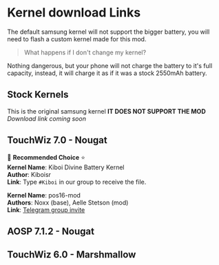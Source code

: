 # Kernel download Links
The default samsung kernel will not support the bigger battery, you will need to flash a custom kernel made for this mod. <br/>
> What happens if I don't change my kernel?

Nothing dangerous, but your phone will not charge the battery to it's full capacity, instead, it will charge it as if it was a stock 2550mAh battery.

## Stock Kernels <br/>
This is the original samsung kernel **IT DOES NOT SUPPORT THE MOD** <br/>
_Download link coming soon_

## TouchWiz 7.0 - Nougat
🥇 **Recommended Choice** ⭐ <br/>
**Kernel Name**: Kiboi Divine Battery Kernel <br/>
**Author**: Kiboisr <br/>
**Link**: Type `#Kiboi` in our group to receive the file. <br/>

**Kernel Name**: pos16-mod <br/>
**Authors**: Noxx (base), Aelle Stetson (mod) <br/>
**Link**: [Telegram group invite](https://t.me/joinchat/EUKDukM9ovclLUMEb9HcYw) <br/>


## AOSP 7.1.2 - Nougat

## TouchWiz 6.0 - Marshmallow
